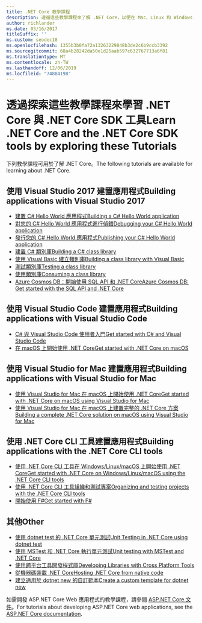 ```yaml
---
title: .NET Core 教學課程
description: 遵循這些教學課程來了解 .NET Core，以便在 Mac、Linux 和 Windows 上建置應用程式和程式庫。
author: richlander
ms.date: 03/16/2017
titleSuffix: ''
ms.custom: seodec18
ms.openlocfilehash: 1355b3b0fa72a13263229848b3de2c6b9ccb3392
ms.sourcegitcommit: 68a4b28242da50e1d25aab597c632767713a6f81
ms.translationtype: MT
ms.contentlocale: zh-TW
ms.lasthandoff: 12/06/2019
ms.locfileid: "74884198"
---
```

# <a name="learn-net-core-and-the-net-core-sdk-tools-by-exploring-these-tutorials"></a><span data-ttu-id="b7b6a-103">透過探索這些教學課程來學習 .NET Core 與 .NET Core SDK 工具</span><span class="sxs-lookup"><span data-stu-id="b7b6a-103">Learn .NET Core and the .NET Core SDK tools by exploring these Tutorials</span></span>

<span data-ttu-id="b7b6a-104">下列教學課程可用於了解 .NET Core。</span><span class="sxs-lookup"><span data-stu-id="b7b6a-104">The following tutorials are available for learning about .NET Core.</span></span>

## <a name="building-applications-with-visual-studio-2017"></a><span data-ttu-id="b7b6a-105">使用 Visual Studio 2017 建置應用程式</span><span class="sxs-lookup"><span data-stu-id="b7b6a-105">Building applications with Visual Studio 2017</span></span>

- [<span data-ttu-id="b7b6a-106">建置 C# Hello World 應用程式</span><span class="sxs-lookup"><span data-stu-id="b7b6a-106">Building a C# Hello World application</span></span>](with-visual-studio.md)
- [<span data-ttu-id="b7b6a-107">對您的 C# Hello World 應用程式進行偵錯</span><span class="sxs-lookup"><span data-stu-id="b7b6a-107">Debugging your C# Hello World application</span></span>](debugging-with-visual-studio.md)
- [<span data-ttu-id="b7b6a-108">發行您的 C# Hello World 應用程式</span><span class="sxs-lookup"><span data-stu-id="b7b6a-108">Publishing your C# Hello World application</span></span>](publishing-with-visual-studio.md)
- [<span data-ttu-id="b7b6a-109">建置 C# 類別庫</span><span class="sxs-lookup"><span data-stu-id="b7b6a-109">Building a C# class library</span></span>](library-with-visual-studio.md)
- [<span data-ttu-id="b7b6a-110">使用 Visual Basic 建立類別庫</span><span class="sxs-lookup"><span data-stu-id="b7b6a-110">Building a class library with Visual Basic</span></span>](vb-library-with-visual-studio.md)
- [<span data-ttu-id="b7b6a-111">測試類別庫</span><span class="sxs-lookup"><span data-stu-id="b7b6a-111">Testing a class library</span></span>](testing-library-with-visual-studio.md)
- [<span data-ttu-id="b7b6a-112">使用類別庫</span><span class="sxs-lookup"><span data-stu-id="b7b6a-112">Consuming a class library</span></span>](consuming-library-with-visual-studio.md)
- [<span data-ttu-id="b7b6a-113">Azure Cosmos DB：開始使用 SQL API 和 .NET Core</span><span class="sxs-lookup"><span data-stu-id="b7b6a-113">Azure Cosmos DB: Get started with the SQL API and .NET Core</span></span>](/azure/cosmos-db/sql-api-dotnetcore-get-started)

## <a name="building-applications-with-visual-studio-code"></a><span data-ttu-id="b7b6a-114">使用 Visual Studio Code 建置應用程式</span><span class="sxs-lookup"><span data-stu-id="b7b6a-114">Building applications with Visual Studio Code</span></span>

- [<span data-ttu-id="b7b6a-115">C# 與 Visual Studio Code 使用者入門</span><span class="sxs-lookup"><span data-stu-id="b7b6a-115">Get started with C# and Visual Studio Code</span></span>](with-visual-studio-code.md)
- [<span data-ttu-id="b7b6a-116">在 macOS 上開始使用 .NET Core</span><span class="sxs-lookup"><span data-stu-id="b7b6a-116">Get started with .NET Core on macOS</span></span>](using-on-macos.md)

## <a name="building-applications-with-visual-studio-for-mac"></a><span data-ttu-id="b7b6a-117">使用 Visual Studio for Mac 建置應用程式</span><span class="sxs-lookup"><span data-stu-id="b7b6a-117">Building applications with Visual Studio for Mac</span></span>

- [<span data-ttu-id="b7b6a-118">使用 Visual Studio for Mac 在 macOS 上開始使用 .NET Core</span><span class="sxs-lookup"><span data-stu-id="b7b6a-118">Get started with .NET Core on macOS using Visual Studio for Mac</span></span>](using-on-mac-vs.md)
- [<span data-ttu-id="b7b6a-119">使用 Visual Studio for Mac 在 macOS 上建置完整的 .NET Core 方案</span><span class="sxs-lookup"><span data-stu-id="b7b6a-119">Building a complete .NET Core solution on macOS using Visual Studio for Mac</span></span>](using-on-mac-vs-full-solution.md)

## <a name="building-applications-with-the-net-core-cli-tools"></a><span data-ttu-id="b7b6a-120">使用 .NET Core CLI 工具建置應用程式</span><span class="sxs-lookup"><span data-stu-id="b7b6a-120">Building applications with the .NET Core CLI tools</span></span>

- [<span data-ttu-id="b7b6a-121">使用 .NET Core CLI 工具在 Windows/Linux/macOS 上開始使用 .NET Core</span><span class="sxs-lookup"><span data-stu-id="b7b6a-121">Get started with .NET Core on Windows/Linux/macOS using the .NET Core CLI tools</span></span>](cli-create-console-app.md)
- [<span data-ttu-id="b7b6a-122">使用 .NET Core CLI 工具組織和測試專案</span><span class="sxs-lookup"><span data-stu-id="b7b6a-122">Organizing and testing projects with the .NET Core CLI tools</span></span>](testing-with-cli.md)
- [<span data-ttu-id="b7b6a-123">開始使用 F#</span><span class="sxs-lookup"><span data-stu-id="b7b6a-123">Get started with F#</span></span>](../../fsharp/get-started/get-started-command-line.md)

## <a name="other"></a><span data-ttu-id="b7b6a-124">其他</span><span class="sxs-lookup"><span data-stu-id="b7b6a-124">Other</span></span>

- [<span data-ttu-id="b7b6a-125">使用 dotnet test 的 .NET Core 單元測試</span><span class="sxs-lookup"><span data-stu-id="b7b6a-125">Unit Testing in .NET Core using dotnet test</span></span>](../testing/unit-testing-with-dotnet-test.md)
- [<span data-ttu-id="b7b6a-126">使用 MSTest 和 .NET Core 執行單元測試</span><span class="sxs-lookup"><span data-stu-id="b7b6a-126">Unit testing with MSTest and .NET Core</span></span>](../testing/unit-testing-with-mstest.md)
- [<span data-ttu-id="b7b6a-127">使用跨平台工具開發程式庫</span><span class="sxs-lookup"><span data-stu-id="b7b6a-127">Developing Libraries with Cross Platform Tools</span></span>](libraries.md)
- [<span data-ttu-id="b7b6a-128">從機器碼裝載 .NET Core</span><span class="sxs-lookup"><span data-stu-id="b7b6a-128">Hosting .NET Core from native code</span></span>](netcore-hosting.md)
- [<span data-ttu-id="b7b6a-129">建立適用於 dotnet new 的自訂範本</span><span class="sxs-lookup"><span data-stu-id="b7b6a-129">Create a custom template for dotnet new</span></span>](cli-templates-create-item-template.md)

<span data-ttu-id="b7b6a-130">如需開發 ASP.NET Core Web 應用程式的教學課程，請參閱 [ASP.NET Core 文件](/aspnet/core/)。</span><span class="sxs-lookup"><span data-stu-id="b7b6a-130">For tutorials about developing ASP.NET Core web applications, see the [ASP.NET Core documentation](/aspnet/core/).</span></span>
